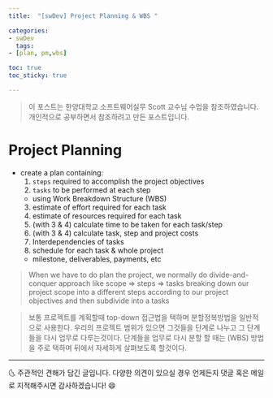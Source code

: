 ```yaml
---
title:  "[swDev] Project Planning & WBS "

categories:
- swDev
  tags:
- [plan, pm,wbs]

toc: true
toc_sticky: true

---
```

> 이 포스트는 한양대학교 소프트웨어실무 Scott 교수님 수업을 참조하였습니다. 개인적으로 공부하면서 참조하려고 만든 포스트입니다.


# Project Planning

- create a plan containing:
  1. `steps` required to accomplish the project objectives
  2. `tasks` to be performed at each step
    - using Work Breakdown Structure (WBS)
  3. estimate of effort required for each task
  4. estimate of resources required for each task
  5. (with 3 & 4) calculate time to be taken for each task/step
  6. (with 3 & 4) calculate task, step and project costs
  7. Interdependencies of tasks
  8. schedule for each task & whole project
    - milestone, deliverables, payments, etc

> When we have to do plan the project, we normally do divide-and-conquer approach like scope => steps => tasks
> breaking down our project scope into a different steps according to our project objectives
> and then subdivide into a tasks

> 보통 프로젝트를 계획할때 top-down 접근법을 택하며 분할정복방법을 일반적으로 사용한다. 우리의 프로젝트 범위가 있으면 그것들을 단계로 나누고 그 단계들을 다시 업무로 다루는것이다.
> 단계들을 업무로 다시 분할 할 때는 (WBS) 방법을 주로 택하며 뒤에서 자세하게 살펴보도록 할것이다.

***


🌜 주관적인 견해가 담긴 글입니다. 다양한 의견이 있으실 경우
언제든지 댓글 혹은 메일로 지적해주시면 감사하겠습니다! 😄


